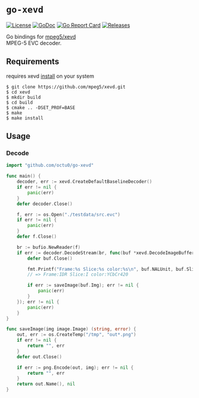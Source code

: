 # `go-xevd`

[![License](https://img.shields.io/github/license/octu0/go-xevd)](https://github.com/octu0/go-xevd/blob/master/LICENSE)
[![GoDoc](https://godoc.org/github.com/octu0/go-xevd?status.svg)](https://godoc.org/github.com/octu0/go-xevd)
[![Go Report Card](https://goreportcard.com/badge/github.com/octu0/go-xevd)](https://goreportcard.com/report/github.com/octu0/go-xevd)
[![Releases](https://img.shields.io/github/v/release/octu0/go-xevd)](https://github.com/octu0/go-xevd/releases)

Go bindings for [mpeg5/xevd](https://github.com/mpeg5/xevd)  
MPEG-5 EVC decoder.

## Requirements

requires xevd [install](https://github.com/mpeg5/xevd#how-to-build) on your system

```
$ git clone https://github.com/mpeg5/xevd.git
$ cd xevd
$ mkdir build
$ cd build
$ cmake .. -DSET_PROF=BASE
$ make
$ make install
```

## Usage

### Decode

```go
import "github.com/octu0/go-xevd"

func main() {
	decoder, err := xevd.CreateDefaultBaselineDecoder()
	if err != nil {
		panic(err)
	}
	defer decoder.Close()

	f, err := os.Open("./testdata/src.evc")
	if err != nil {
		panic(err)
	}
	defer f.Close()

	br := bufio.NewReader(f)
	if err := decoder.DecodeStream(br, func(buf *xevd.DecodeImageBuffer) {
		defer buf.Close()

		fmt.Printf("Frame:%s Slice:%s color:%s\n", buf.NALUnit, buf.Slice, buf.ColorSpace)
		// => Frame:IDR Slice:I color:YCbCr420

		if err := saveImage(buf.Img); err != nil {
			panic(err)
		}
	}); err != nil {
		panic(err)
	}
}

func saveImage(img image.Image) (string, error) {
	out, err := os.CreateTemp("/tmp", "out*.png")
	if err != nil {
		return "", err
	}
	defer out.Close()

	if err := png.Encode(out, img); err != nil {
		return "", err
	}
	return out.Name(), nil
}
```

